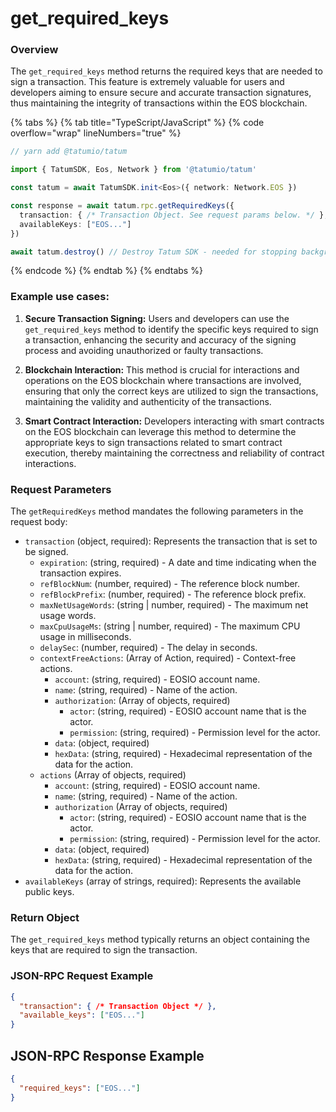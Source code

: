 # get_required_keys

### Overview

The `get_required_keys` method returns the required keys that are needed to sign a transaction. This feature is extremely valuable for users and developers aiming to ensure secure and accurate transaction signatures, thus maintaining the integrity of transactions within the EOS blockchain.

{% tabs %}
{% tab title="TypeScript/JavaScript" %}
{% code overflow="wrap" lineNumbers="true" %}

```typescript
// yarn add @tatumio/tatum

import { TatumSDK, Eos, Network } from '@tatumio/tatum'

const tatum = await TatumSDK.init<Eos>({ network: Network.EOS })

const response = await tatum.rpc.getRequiredKeys({
  transaction: { /* Transaction Object. See request params below. */ },
  availableKeys: ["EOS..."]
})

await tatum.destroy() // Destroy Tatum SDK - needed for stopping background jobs
```
{% endcode %}
{% endtab %}
{% endtabs %}

### Example use cases:

1. **Secure Transaction Signing:**
   Users and developers can use the `get_required_keys` method to identify the specific keys required to sign a transaction, enhancing the security and accuracy of the signing process and avoiding unauthorized or faulty transactions.

2. **Blockchain Interaction:**
   This method is crucial for interactions and operations on the EOS blockchain where transactions are involved, ensuring that only the correct keys are utilized to sign the transactions, maintaining the validity and authenticity of the transactions.

3. **Smart Contract Interaction:**
   Developers interacting with smart contracts on the EOS blockchain can leverage this method to determine the appropriate keys to sign transactions related to smart contract execution, thereby maintaining the correctness and reliability of contract interactions.

### Request Parameters

The `getRequiredKeys` method mandates the following parameters in the request body:

- `transaction` (object, required): Represents the transaction that is set to be signed. 
  - `expiration`: (string, required) - A date and time indicating when the transaction expires.
  - `refBlockNum`: (number, required) - The reference block number.
  - `refBlockPrefix`: (number, required) - The reference block prefix.
  - `maxNetUsageWords`: (string | number, required) - The maximum net usage words.
  - `maxCpuUsageMs`: (string | number, required) - The maximum CPU usage in milliseconds.
  - `delaySec`: (number, required) - The delay in seconds.
  - `contextFreeActions`: (Array of Action, required) - Context-free actions.
    - `account`: (string, required) - EOSIO account name.
    - `name`: (string, required) - Name of the action.
    - `authorization`: (Array of objects, required)
      - `actor`: (string, required) - EOSIO account name that is the actor.
      - `permission`: (string, required) - Permission level for the actor.
    - `data`: (object, required)
    - `hexData`: (string, required) - Hexadecimal representation of the data for the action.
  - `actions` (Array of objects, required)
    - `account`: (string, required) - EOSIO account name.
    - `name`: (string, required) - Name of the action.
    - `authorization` (Array of objects, required)
      - `actor`: (string, required) - EOSIO account name that is the actor.
      - `permission`: (string, required) - Permission level for the actor.
    - `data`: (object, required)
    - `hexData`: (string, required) - Hexadecimal representation of the data for the action.
- `availableKeys` (array of strings, required): Represents the available public keys.

### Return Object

The `get_required_keys` method typically returns an object containing the keys that are required to sign the transaction.

### JSON-RPC Request Example

```json
{
  "transaction": { /* Transaction Object */ },
  "available_keys": ["EOS..."]
}
```

## JSON-RPC Response Example

```json
{
  "required_keys": ["EOS..."]
}
```
